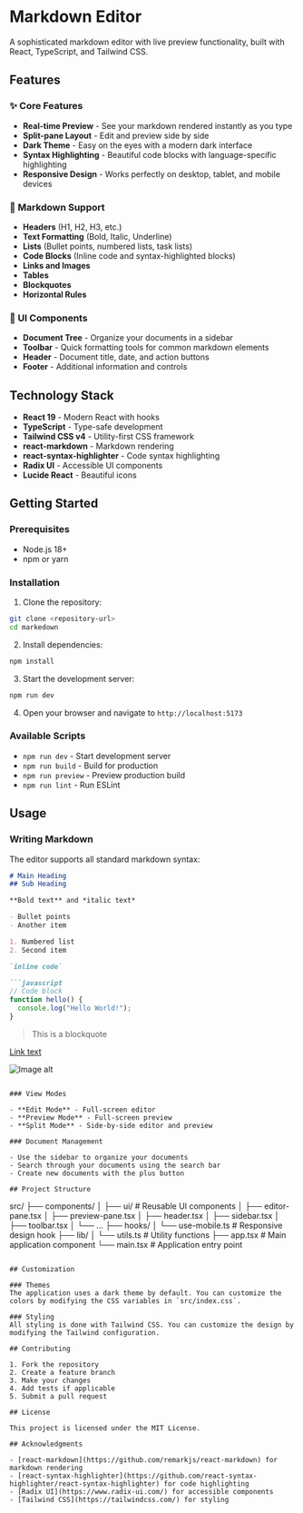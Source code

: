 # Markdown Editor

A sophisticated markdown editor with live preview functionality, built with React, TypeScript, and Tailwind CSS.

## Features

### ✨ Core Features
- **Real-time Preview** - See your markdown rendered instantly as you type
- **Split-pane Layout** - Edit and preview side by side
- **Dark Theme** - Easy on the eyes with a modern dark interface
- **Syntax Highlighting** - Beautiful code blocks with language-specific highlighting
- **Responsive Design** - Works perfectly on desktop, tablet, and mobile devices

### 📝 Markdown Support
- **Headers** (H1, H2, H3, etc.)
- **Text Formatting** (Bold, Italic, Underline)
- **Lists** (Bullet points, numbered lists, task lists)
- **Code Blocks** (Inline code and syntax-highlighted blocks)
- **Links and Images**
- **Tables**
- **Blockquotes**
- **Horizontal Rules**

### 🎨 UI Components
- **Document Tree** - Organize your documents in a sidebar
- **Toolbar** - Quick formatting tools for common markdown elements
- **Header** - Document title, date, and action buttons
- **Footer** - Additional information and controls

## Technology Stack

- **React 19** - Modern React with hooks
- **TypeScript** - Type-safe development
- **Tailwind CSS v4** - Utility-first CSS framework
- **react-markdown** - Markdown rendering
- **react-syntax-highlighter** - Code syntax highlighting
- **Radix UI** - Accessible UI components
- **Lucide React** - Beautiful icons

## Getting Started

### Prerequisites
- Node.js 18+ 
- npm or yarn

### Installation

1. Clone the repository:
```bash
git clone <repository-url>
cd markedown
```

2. Install dependencies:
```bash
npm install
```

3. Start the development server:
```bash
npm run dev
```

4. Open your browser and navigate to `http://localhost:5173`

### Available Scripts

- `npm run dev` - Start development server
- `npm run build` - Build for production
- `npm run preview` - Preview production build
- `npm run lint` - Run ESLint

## Usage

### Writing Markdown

The editor supports all standard markdown syntax:

```markdown
# Main Heading
## Sub Heading

**Bold text** and *italic text*

- Bullet points
- Another item

1. Numbered list
2. Second item

`inline code`

```javascript
// Code block
function hello() {
  console.log("Hello World!");
}
```

> This is a blockquote

[Link text](https://example.com)

![Image alt](image-url)
```

### View Modes

- **Edit Mode** - Full-screen editor
- **Preview Mode** - Full-screen preview
- **Split Mode** - Side-by-side editor and preview

### Document Management

- Use the sidebar to organize your documents
- Search through your documents using the search bar
- Create new documents with the plus button

## Project Structure

```
src/
├── components/
│   ├── ui/           # Reusable UI components
│   ├── editor-pane.tsx
│   ├── preview-pane.tsx
│   ├── header.tsx
│   ├── sidebar.tsx
│   ├── toolbar.tsx
│   └── ...
├── hooks/
│   └── use-mobile.ts # Responsive design hook
├── lib/
│   └── utils.ts      # Utility functions
├── app.tsx           # Main application component
└── main.tsx          # Application entry point
```

## Customization

### Themes
The application uses a dark theme by default. You can customize the colors by modifying the CSS variables in `src/index.css`.

### Styling
All styling is done with Tailwind CSS. You can customize the design by modifying the Tailwind configuration.

## Contributing

1. Fork the repository
2. Create a feature branch
3. Make your changes
4. Add tests if applicable
5. Submit a pull request

## License

This project is licensed under the MIT License.

## Acknowledgments

- [react-markdown](https://github.com/remarkjs/react-markdown) for markdown rendering
- [react-syntax-highlighter](https://github.com/react-syntax-highlighter/react-syntax-highlighter) for code highlighting
- [Radix UI](https://www.radix-ui.com/) for accessible components
- [Tailwind CSS](https://tailwindcss.com/) for styling
